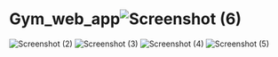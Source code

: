 # Gym_web_app![Screenshot (6)](https://user-images.githubusercontent.com/100313227/159127484-c0d30952-65e4-424f-9575-4e35f85db1e4.png)
![Screenshot (2)](https://user-images.githubusercontent.com/100313227/159127487-83d58edf-963d-4df1-97d0-522a188fb282.png)
![Screenshot (3)](https://user-images.githubusercontent.com/100313227/159127489-be6ab666-c12c-48ee-ade1-ea935f3a8793.png)
![Screenshot (4)](https://user-images.githubusercontent.com/100313227/159127492-e17729c0-44c9-478c-9589-9bf883a2a011.png)
![Screenshot (5)](https://user-images.githubusercontent.com/100313227/159127493-9531b2eb-9dff-4c33-8d36-fdf5c2b0ffff.png)
